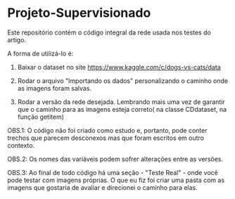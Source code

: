 # Projeto-Supervisionado

Este repositório contém o código integral da rede usada nos testes do artigo. 

A forma de utilizá-lo é: 

1) Baixar o dataset no site https://www.kaggle.com/c/dogs-vs-cats/data

2) Rodar o arquivo "Importando os dados" personalizando o caminho onde as imagens foram salvas.

3) Rodar a versão da rede desejada. Lembrando mais uma vez de garantir que o caminho para as imagens esteja correto( na classe CDdataset, na função getitem)

OBS.1: O código não foi criado como estudo e, portanto, pode conter trechos que parecem desconexos mas que foram escritos em outro contexto. 

OBS.2: Os nomes das variáveis podem sofrer alterações entre  as versões. 

OBS.3: Ao final de todo código há uma seção - "Teste Real" - onde você pode testar com imagens próprias. O que eu fiz foi criar uma pasta com as imagens que gostaria de avaliar e direcionei o caminho para elas.
